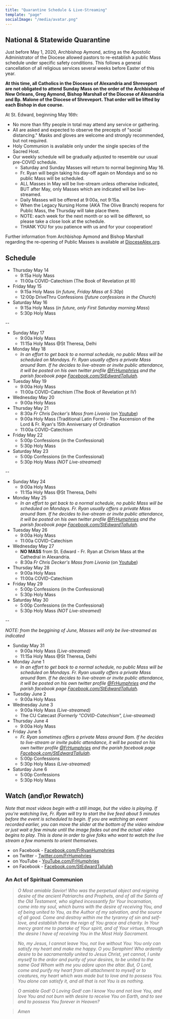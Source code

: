 ```yaml
---
title: "Quarantine Schedule & Live-Streaming"
template: "page"
socialImage: "/media/avatar.png"
---
```


## National & Statewide Quarantine

Just before May 1, 2020, Archbishop Aymond, acting as the Apostolic Administrator of the Diocese allowed pastors to re-establish a public Mass schedule under specific safety conditions. This follows a general cancellation of all religious services several weeks before Easter of this year.

**At this time, all Catholics in the Dioceses of Alexandria and Shreveport are not obligated to attend Sunday Mass on the order of the Archbishop of New Orleans, Greg Aymond, Bishop Marshall of the Diocese of Alexandria and Bp. Malone of the Diocese of Shreveport. That order will be lifted by each Bishop in due course.**

At St. Edward, beginning May 16th:

- No more than fifty people in total may attend any service or gathering.
- All are asked and expected to observe the precepts of "social distancing." Masks and gloves are welcome and strongly recommended, but not required.
- Holy Communion is available only under the single species of the Sacred Host.
- Our weekly schedule will be gradually adjusted to resemble our usual pre-COVID schedule.
  - Saturday and Sunday Masses will return to normal beginning May 16.
  - Fr. Ryan will begin taking his day-off again on Mondays and so no public Mass will be scheduled.
  - ALL Masses in May will be live-stream unless otherwise indicated, BUT after May, only Masses which are indicated will be live-streamed.
  - Daily Masses will be offered at 9:00a, not 9:15a.
  - When the Legacy Nursing Home (AKA The Olive Branch) reopens for Public Mass, the Thursday will take place there.
  - NOTE: each week for the next month or so will be different, so please take a close look at the schedule.
  - THANK YOU for you patience with us and for your cooperation!

Further information from Archbishop Aymond and Bishop Marshall regarding the re-opening of Public Masses is available at [DioceseAlex.org](http://www.diocesealex.org).

## Schedule

- Thursday May 14
  - 9:15a Holy Mass
  - 11:00a COVID-Catechism (The Book of Revelation pt III)
- Friday May 15
  - 9:15a Holy Mass (_in future, Friday Mass at 5:30p_)
  - 12:00p DriveThru Confessions (_future confessions in the Church_)
- Saturday May 16
  - 9:15a Holy Mass (_in future, only First Saturday morning Mass_)
  - 5:30p Holy Mass

--

- Sunday May 17
  - 9:00a Holy Mass
  - 11:15a Holy Mass @St Theresa, Delhi
- Monday May 18
  - _In an effort to get back to a normal schedule, no public Mass will be scheduled on Mondays. Fr. Ryan usually offers a private Mass around 9am. If he decides to live-stream or invite public attendance, it will be posted on his own twitter profile [@FrHumphries](https://www.twitter.com/frhumphries) and the parish facebook page [Facebook.com/StEdwardTallulah](https://www.Facebook.com/StEdwardTallulah)._
- Tuesday May 19
  - 9:00a Holy Mass
  - 11:00a COVID-Catechism (The Book of Revelation pt IV)
- Wednesday May 20
  - 9:00a Holy Mass
- Thursday May 21
  - 8:30a _Fr Chris Decker's Mass from Livonia_ (on [Youtube](https://www.youtube.com/catholicunderground))
  - 9:00a Holy Mass (Traditional Latin Form) - The Ascension of the Lord & Fr. Ryan's 15th Anniversary of Ordination
  - 11:00a COVID-Catechism
- Friday May 22
  - 5:00p Confessions (in the Confessional)
  - 5:30p Holy Mass
- Saturday May 23
  - 5:00p Confessions (in the Confessional)
  - 5:30p Holy Mass _(NOT Live-streamed)_

--

- Sunday May 24
  - 9:00a Holy Mass
  - 11:15a Holy Mass @St Theresa, Delhi
- Monday May 25
  - _In an effort to get back to a normal schedule, no public Mass will be scheduled on Mondays. Fr. Ryan usually offers a private Mass around 9am. If he decides to live-stream or invite public attendance, it will be posted on his own twitter profile [@FrHumphries](https://www.twitter.com/frhumphries) and the parish facebook page [Facebook.com/StEdwardTallulah](https://www.Facebook.com/StEdwardTallulah)._
- Tuesday May 26
  - 9:00a Holy Mass
  - 11:00a COVID-Catechism
- Wednesday May 27
  - **NO MASS** from St. Edward - Fr. Ryan at Chrism Mass at the Cathedral in Alexandria.
  - 8:30a _Fr Chris Decker's Mass from Livonia_ (on [Youtube](https://www.youtube.com/catholicunderground))
- Thursday May 28
  - 9:00a Holy Mass
  - 11:00a COVID-Catechism
- Friday May 29
  - 5:00p Confessions (in the Confessional)
  - 5:30p Holy Mass
- Saturday May 30
  - 5:00p Confessions (in the Confessional)
  - 5:30p Holy Mass _(NOT Live-streamed)_

--

_NOTE: from the beggining of June, Masses will only be live-streamed as indicated_

- Sunday May 31
  - 9:00a Holy Mass _(Live-streamed)_
  - 11:15a Holy Mass @St Theresa, Delhi
- Monday June 1
  - _In an effort to get back to a normal schedule, no public Mass will be scheduled on Mondays. Fr. Ryan usually offers a private Mass around 9am. If he decides to live-stream or invite public attendance, it will be posted on his own twitter profile [@FrHumphries](https://www.twitter.com/frhumphries) and the parish facebook page [Facebook.com/StEdwardTallulah](https://www.Facebook.com/StEdwardTallulah)._
- Tuesday June 2
  - 9:00a Holy Mass
- Wednesday June 3
  - 9:00a Holy Mass _(Live-streamed)_
  - The CU Catecast _(Formerly "COVID-Catechism", Live-streamed)_
- Thursday June 4
  - 9:00a Holy Mass
- Friday June 5
  - _Fr. Ryan sometimes offers a private Mass around 9am. If he decides to live-stream or invite public attendance, it will be posted on his own twitter profile [@FrHumphries](https://www.twitter.com/frhumphries) and the parish facebook page [Facebook.com/StEdwardTallulah](https://www.Facebook.com/StEdwardTallulah)._
  - 5:00p Confessions
  - 5:30p Holy Mass _(Live-streamed)_
- Saturday June 6
  - 5:00p Confessions
  - 5:30p Holy Mass

<!--
- Sunday
  - 9:00a Holy Mass _(Live-streamed)_
- Monday
  - _No public Mass is scheduled on Mondays. Fr. Ryan usually offers a private Mass around 9am. If he decides to live-stream or invite public attendance, it will be posted on his own twitter @frhumphries or the parish facebook page @StEdwardTallulah. See below for links to those pages._
- Tuesday
  - 9:00a Holy Mass
- Wednesday
  - 9:00a Holy Mass _(Live-streamed)_
  - The CU Catecast _(Formerly "COVID-Catechism", Live-streamed)_
- Thursday
  - 9:00a Holy Mass
- Friday
  - _Fr. Ryan sometimes offers a private Mass around 9am. If he decides to live-stream or invite public attendance, it will be posted on his own twitter @frhumphries or the parish facebook page @StEdwardTallulah. See below for links to those pages._
  - 5:00p Confessions
  - 5:30p Holy Mass _(Live-streamed)_
- Saturday
  - 5:00p Confessions
  - 5:30p Holy Mass
 -->

## Watch (and\or Rewatch)

_Note that most videos begin with a still image, but the video is playing. If you're watching live, Fr. Ryan will try to start the live feed about 5 minutes before the event is scheduled to begin. If you are watching an event recorded earlier, you can move the slider at the bottom of the video window or just wait a few minute until the image fades out and the actual video begins to play. This is done in order to give folks who want to watch the live stream a few moments to orient themselves._

- on Facebook - [Facebook.com/FrRyanHumphries](https://www.Facebook.com/FrRyanHumphries)
- on Twitter - [Twitter.com/FrHumphries](https://www.Twitter.com/FrHumphries)
- on YouTube - [YouTube.com/FrHumphries](https://www.YouTube.com/FrHumphries)
- on Facebook - [Facebook.com/StEdwardTallulah](https://www.Facebook.com/StEdwardTallulah)

### An Act of Spiritual Communion

> _O Most amiable Savior! Who was the perpetual object and reigning desire of the ancient Patriarchs and Prophets, and of all the Saints of the Old Testament, who sighed incessantly for Your Incarnation, come into my soul, which burns with the desire of receiving You, and of being united to You, as the Author of my salvation, and the source of all good. Come and destroy within me the tyranny of sin and self-love, and establish there the reign of You grace and charity. In Your mercy grant me to partake of Your spirit, and of Your virtues, through the desire I have of receiving You in the Most Holy Sacrament._

> _No, my Jesus, I cannot leave You, not live without You: You only can satisfy my heart and make me happy. O you Seraphim! Who ardently desire to be sacramentally united to Jesus Christ, yet cannot, I unite myself to the ardor and purity of your desires, to be united to the same God Whom with me you adore upon the altar. But, O Lord, come and purify my heart from all attachment to myself or to creatures, my heart which was made but to love and to possess You. You alone can satisfy it, and all that is not You is as nothing._

> _O amiable God! O Loving God! can I know You and not love You, and love You and not burn with desire to receive You on Earth, and to see and to possess You forever in Heaven?_

> _Amen_
